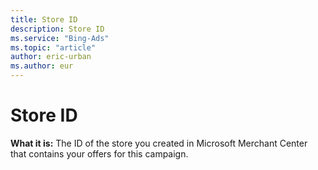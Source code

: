 ```yaml
---
title: Store ID
description: Store ID
ms.service: "Bing-Ads"
ms.topic: "article"
author: eric-urban
ms.author: eur
---
```


# Store ID

**What it is:**  The ID of the store you created in Microsoft Merchant Center that contains your offers for this campaign.


